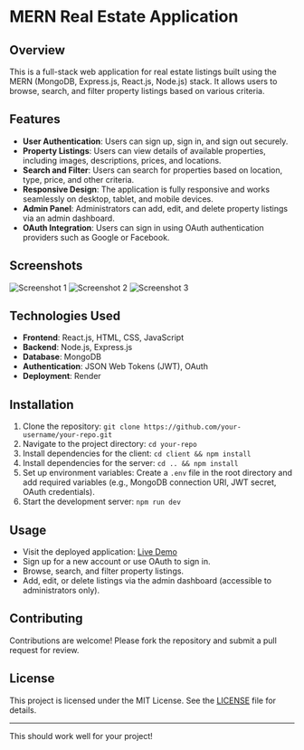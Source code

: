 
# MERN Real Estate Application

## Overview
This is a full-stack web application for real estate listings built using the MERN (MongoDB, Express.js, React.js, Node.js) stack. It allows users to browse, search, and filter property listings based on various criteria.

## Features
- **User Authentication**: Users can sign up, sign in, and sign out securely.
- **Property Listings**: Users can view details of available properties, including images, descriptions, prices, and locations.
- **Search and Filter**: Users can search for properties based on location, type, price, and other criteria.
- **Responsive Design**: The application is fully responsive and works seamlessly on desktop, tablet, and mobile devices.
- **Admin Panel**: Administrators can add, edit, and delete property listings via an admin dashboard.
- **OAuth Integration**: Users can sign in using OAuth authentication providers such as Google or Facebook.

## Screenshots
![Screenshot 1](https://asset.cloudinary.com/dgjf9hzkd/d99c7caa000d02e5f56deb0df85fa3d5)
![Screenshot 2](https://asset.cloudinary.com/dgjf9hzkd/527b1d5883c7db300e71df52d9cff395)
![Screenshot 3](https://asset.cloudinary.com/dgjf9hzkd/d99c7caa000d02e5f56deb0df85fa3d5)

## Technologies Used
- **Frontend**: React.js, HTML, CSS, JavaScript
- **Backend**: Node.js, Express.js
- **Database**: MongoDB
- **Authentication**: JSON Web Tokens (JWT), OAuth
- **Deployment**: Render

## Installation
1. Clone the repository: `git clone https://github.com/your-username/your-repo.git`
2. Navigate to the project directory: `cd your-repo`
3. Install dependencies for the client: `cd client && npm install`
4. Install dependencies for the server: `cd .. && npm install`
5. Set up environment variables: Create a `.env` file in the root directory and add required variables (e.g., MongoDB connection URI, JWT secret, OAuth credentials).
6. Start the development server: `npm run dev`

## Usage
- Visit the deployed application: [Live Demo](https://evans-mern-real-estate.onrender.com)
- Sign up for a new account or use OAuth to sign in.
- Browse, search, and filter property listings.
- Add, edit, or delete listings via the admin dashboard (accessible to administrators only).

## Contributing
Contributions are welcome! Please fork the repository and submit a pull request for review.

## License
This project is licensed under the MIT License. See the [LICENSE](LICENSE) file for details.

---

This should work well for your project!
